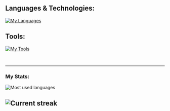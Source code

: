 ## Languages & Technologies:

[![My Languages](https://skillicons.dev/icons?i=c,cs,py,js,html,css,mongodb,mysql)](https://skillicons.dev)

## Tools:

[![My Tools](https://skillicons.dev/icons?i=git,github,vscode,dotnet,linux,bash,vim,obsidian)](https://skillicons.dev)


<br>

---
### My Stats:

![Most used languages](https://github-readme-stats.vercel.app/api/top-langs?username=jake158&show_icons=true&locale=en&layout=compact&theme=dark)

![Current streak](https://github-readme-streak-stats.herokuapp.com/?user=jake158&theme=dark)
---

<!--
**jake158/jake158** is a ✨ _special_ ✨ repository because its `README.md` (this file) appears on your GitHub profile.

Here are some ideas to get you started:

- 🔭 I’m currently working on ...
- 🌱 I’m currently learning ...
- 👯 I’m looking to collaborate on ...
- 🤔 I’m looking for help with ...
- 💬 Ask me about ...
- 📫 How to reach me: ...
- 😄 Pronouns: ...
- ⚡ Fun fact: ...
-->
